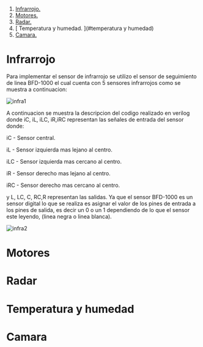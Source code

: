 1. [ Infrarrojo. ](#infrarrojo)
2. [ Motores. ](#motores)
3. [ Radar. ](#radar)
4. [ Temperatura y humedad. ](#temperatura y humedad)
5. [ Camara. ](#camara)

# Infrarrojo

Para implementar el sensor de infrarrojo se utilizo el sensor de seguimiento de linea BFD-1000 el cual cuenta con 5 sensores infrarrojos como se muestra a continuacion:

![infra1](https://user-images.githubusercontent.com/92388558/153109712-89b3b481-5225-40f7-828e-785313257cef.png)

A continuacion se muestra la descripcion del codigo realizado en verilog donde iC, iL, iLC, iR,iRC representan las señales de entrada del sensor donde:

iC  - Sensor central.

iL  - Sensor izquierda mas lejano al centro.

iLC - Sensor izquierda mas cercano al centro.

iR  - Sensor derecho mas lejano al centro.

iRC - Sensor derecho mas cercano al centro.

y L, LC, C, RC,R representan las salidas. Ya que el sensor BFD-1000 es un sensor digital lo que se realiza es asignar el valor de los pines de entrada a los pines de salida, es decir un 0 o un 1 dependiendo de lo que el sensor este leyendo, (linea negra o linea blanca).

![infra2](https://user-images.githubusercontent.com/92388558/153109981-1bd77b88-afe3-4cd5-864b-e43fc98c5d0c.png)

# Motores

# Radar

# Temperatura y humedad

# Camara
